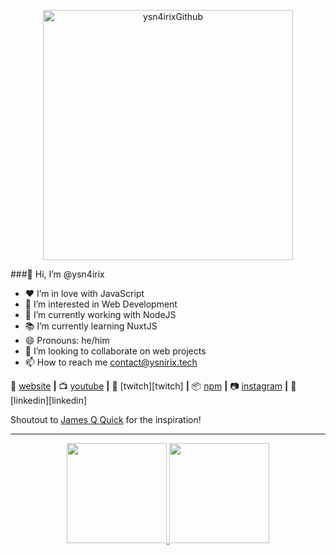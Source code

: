 <p align="center">
 <img width="400px" src="https://res.cloudinary.com/ysnirix/image/upload/v1628799571/logo_uuiutr.svg" align="center" alt="ysn4irixGithub" />
</p>

###👋 Hi, I’m @ysn4irix

- ❤️ I’m in love with JavaScript
- 👀 I’m interested in Web Development
- 🌱 I’m currently working with NodeJS
- 📚 I’m currently learning NuxtJS
- 😄 Pronouns: he/him
- 💞️ I’m looking to collaborate on web projects
- 📫 How to reach me contact@ysnirix.tech

🏡 [website][website] **|** 
📺 [youtube][youtube] **|** 
🎥 [twitch][twitch] **|** 
📦 [npm][npm] **|** 
📷 [instagram][instagram] **|** 
👔 [linkedin][linkedin]

Shoutout to [James Q Quick][james] for the inspiration!

[website]: https://jamesqquick.com
[youtube]: https://youtube.com/channel/UCSRh_PrBvMRmWj8f3I6tkZA
[instagram]: https://instagram.com/ysn.irix
[npm]: https://npmjs.com/~ysn4irix
[james]: https://github.com/jamesqquick

---

<p align="center">
<a href="https://github.com/ysn4irix" align="center">
  <img height="160em" src="https://ysn4irix-github-readme-stats.vercel.app/api?username=ysn4irix&theme=dracula&show_icons=true" />
  <img height="160em" src="https://ysn4irix-github-readme-stats.vercel.app/api/top-langs/?username=ysn4irix&theme=dracula&layout=compact" />
</a>
</p>

<!---
Ysn4Irix/Ysn4Irix is a ✨ special ✨ repository because its `README.md` (this file) appears on your GitHub profile.
You can click the Preview link to take a look at your changes.
--->
